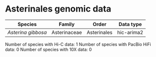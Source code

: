 # Asterinales genomic data

| Species | Family | Order | Data type |
| -- | --- | --- | --- |
| *Asterina gibbosa* | Asterinaceae | Asterinales | hic-arima2 |

Number of species with Hi-C data: 1
Number of species with PacBio HiFi data: 0
Number of species with 10X data: 0
